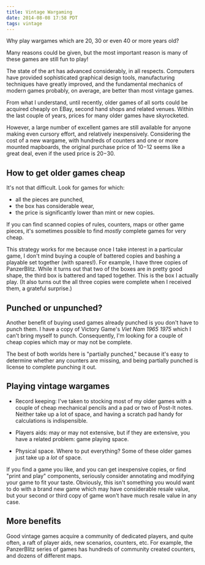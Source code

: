```yaml
---
title: Vintage Wargaming
date: 2014-08-08 17:58 PDT
tags: vintage
---
```


Why play wargames which are 20, 30 or even 40 or more years old?

Many reasons could be given, but the most important reason is
many of these games are still fun to play!

The state of the art has advanced considerably, in all respects.
Computers have provided sophisticated graphical design tools,
manufacturing techniques have greatly improved, and the fundamental
mechanics of modern games probably, on average, are better than
most vintage games.

From what I understand, until recently, older games of all sorts
could be acquired cheaply on EBay, second hand shops and related
venues. Within the last couple of years, prices for many older
games have skyrocketed.

However, a large number of excellent games are still available
for anyone making even cursory effort, and relatively inexpensively.
Considering the cost of a new wargame, with hundreds of counters
and one or more mounted mapboards, the original purchase price
of $10-$12 seems like a great deal, even if the used price is
$20-$30.

## How to get older games cheap

It's not that difficult. Look for games for which:

* all the pieces are punched,
* the box has considerable wear,
* the price is significantly lower than mint or new copies.


If you can find scanned copies of rules, counters, maps or
other game pieces, it's sometimes possible to find *mostly*
complete games for very cheap.

This strategy works for me because once I take interest in a particular
game, I don't mind buying a couple of battered copies and bashing a
playable set together (with spares!). For example, I have three copies
of PanzerBlitz. While it turns out that two of the boxes are in pretty
good shape, the third box is battered and taped together. This is the
box I actually play. (It also turns out the all three copies were
complete when I received them, a grateful surprise.)


## Punched or unpunched?

Another benefit of buying used games already punched is you don't
have to punch them. I have a copy of Victory Game's *Viet Nam 1965
1975* which I can't bring myself to punch. Consequently, I'm looking
for a couple of cheap copies which may or may not be complete.

The best of both worlds here is "partially punched," because it's
easy to determine whether any counters are missing, and being
partially punched is license to complete punching it out.


## Playing vintage wargames


* Record keeping: I've taken to stocking most of my older games
with a couple of cheap mechanical pencils and a pad or two of
Post-It notes. Neither take up a lot of space, and having a scratch
pad handy for calculations is indispensible.

* Players aids: may or may not extensive, but if they are extensive, you
have a related problem: game playing space.

* Physical space. Where to put everything? Some of these older games
just take up a *lot* of space.

If you find a game you like, and you can get inexpensive copies, or
find "print and play" components, seriously consider annotating and
modifying your game to fit your taste. Obviously, this isn't something
you would want to do with a brand new game which may have considerable
resale value, but your second or third copy of game won't have much
resale value in any case.

## More benefits

Good vintage games acquire a community of dedicated players, and quite
often, a raft of player aids, new scenarios, counters, etc. For example,
the PanzerBlitz series of games has hundreds of community created
counters, and dozens of different maps.
